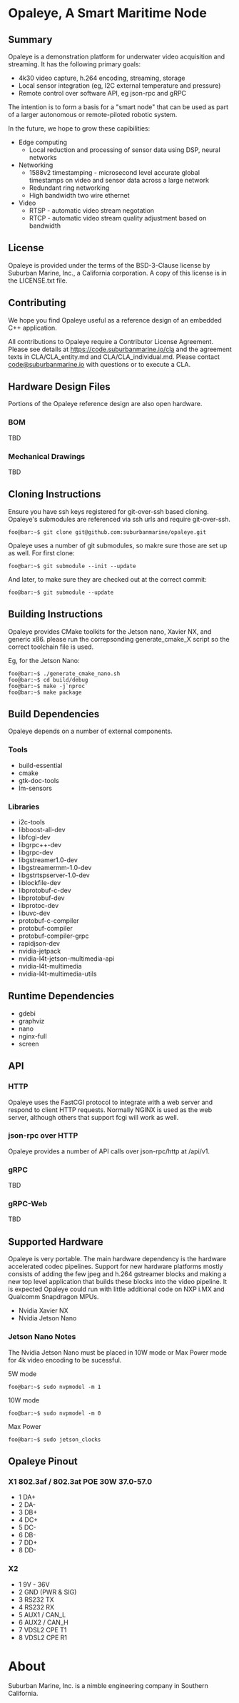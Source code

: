 # Opaleye, A Smart Maritime Node

## Summary

Opaleye is a demonstration platform for underwater video acquisition and streaming. It has the following primary goals:

 - 4k30 video capture, h.264 encoding, streaming, storage
 - Local sensor integration (eg, I2C external temperature and pressure)
 - Remote control over software API, eg json-rpc and gRPC

The intention is to form a basis for a "smart node" that can be used as part of a larger autonomous or remote-piloted robotic system.

In the future, we hope to grow these capibilities:

 - Edge computing
     - Local reduction and processing of sensor data using DSP, neural networks
 - Networking
     - 1588v2 timestamping - microsecond level accurate global timestamps on video and sensor data across a large network
     - Redundant ring networking
     - High bandwidth two wire ethernet
 - Video
     - RTSP - automatic video stream negotation
     - RTCP - automatic video stream quality adjustment based on bandwidth

## License

Opaleye is provided under the terms of the BSD-3-Clause license by Suburban Marine, Inc., a California corporation. A copy of this license is in the LICENSE.txt file.

## Contributing

We hope you find Opaleye useful as a reference design of an embedded C++ application.

All contributions to Opaleye require a Contributor License Agreement. Please see details at https://code.suburbanmarine.io/cla and the agreement texts in CLA/CLA_entity.md and CLA/CLA_individual.md. Please contact code@suburbanmarine.io with questions or to execute a CLA.

## Hardware Design Files

Portions of the Opaleye reference design are also open hardware.

### BOM

TBD

### Mechanical Drawings

TBD

## Cloning Instructions

Ensure you have ssh keys registered for git-over-ssh based cloning. Opaleye's submodules are referenced via ssh urls and require git-over-ssh.

```console
foo@bar:~$ git clone git@github.com:suburbanmarine/opaleye.git
```

Opaleye uses a number of git submodules, so makre sure those are set up as well. For first clone:

```console
foo@bar:~$ git submodule --init --update
```

And later, to make sure they are checked out at the correct commit:

```console
foo@bar:~$ git submodule --update
```

## Building Instructions

Opaleye provides CMake toolkits for the Jetson nano, Xavier NX, and generic x86. please run the correpsonding generate_cmake_X script so the correct toolchain file is used.

Eg, for the Jetson Nano:

```console
foo@bar:~$ ./generate_cmake_nano.sh
foo@bar:~$ cd build/debug
foo@bar:~$ make -j`nproc`
foo@bar:~$ make package
```

## Build Dependencies

Opaleye depends on a number of external components.

### Tools
 - build-essential
 - cmake
 - gtk-doc-tools
 - lm-sensors

### Libraries
 - i2c-tools
 - libboost-all-dev
 - libfcgi-dev
 - libgrpc++-dev
 - libgrpc-dev
 - libgstreamer1.0-dev
 - libgstreamermm-1.0-dev
 - libgstrtspserver-1.0-dev
 - liblockfile-dev
 - libprotobuf-c-dev
 - libprotobuf-dev
 - libprotoc-dev
 - libuvc-dev
 - protobuf-c-compiler
 - protobuf-compiler
 - protobuf-compiler-grpc
 - rapidjson-dev
 - nvidia-jetpack
 - nvidia-l4t-jetson-multimedia-api
 - nvidia-l4t-multimedia
 - nvidia-l4t-multimedia-utils

## Runtime Dependencies
 - gdebi
 - graphviz
 - nano
 - nginx-full
 - screen

## API

### HTTP

Opaleye uses the FastCGI protocol to integrate with a web server and respond to client HTTP requests. Normally NGINX is used as the web server, although others that support fcgi will work as well.

### json-rpc over HTTP

Opaleye provides a number of API calls over json-rpc/http at /api/v1.

### gRPC

TBD

### gRPC-Web

TBD

## Supported Hardware

Opaleye is very portable. The main hardware dependency is the hardware accelerated codec pipelines. Support for new hardware platforms mostly consists of adding the few jpeg and h.264 gstreamer blocks and making a new top level application that builds these blocks into the video pipeline. It is expected Opaleye could run with little additional code on NXP i.MX and Qualcomm Snapdragon MPUs.

- Nvidia Xavier NX
- Nvidia Jetson Nano

### Jetson Nano Notes

The Nvidia Jetson Nano must be placed in 10W mode or Max Power mode for 4k video encoding to be sucessful.

5W mode
```console
foo@bar:~$ sudo nvpmodel -m 1
```
10W mode
```console
foo@bar:~$ sudo nvpmodel -m 0
```
Max Power
```console
foo@bar:~$ sudo jetson_clocks
```

## Opaleye Pinout

### X1 802.3af / 802.3at POE 30W 37.0-57.0
- 1 DA+
- 2 DA-
- 3 DB+
- 4 DC+
- 5 DC-
- 6 DB-
- 7 DD+
- 8 DD-

### X2
- 1 9V - 36V
- 2 GND (PWR & SIG)
- 3 RS232 TX
- 4 RS232 RX
- 5 AUX1 / CAN_L
- 6 AUX2 / CAN_H
- 7 VDSL2 CPE T1
- 8 VDSL2 CPE R1

# About

Suburban Marine, Inc. is a nimble engineering company in Southern California.
